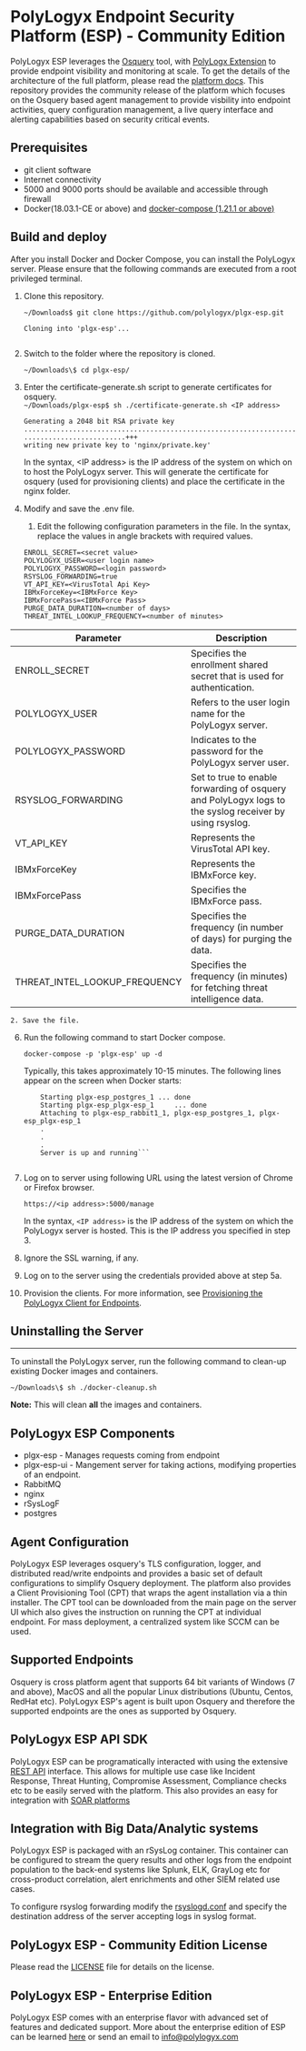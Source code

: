 # PolyLogyx Endpoint Security Platform (ESP) - Community Edition
PolyLogyx ESP leverages the [Osquery](https://osquery.io/) tool, with [PolyLogx Extension](https://github.com/polylogyx/osq-ext-bin) to provide endpoint visibility and monitoring at scale. To get the details of the architecture of the full platform, please read the [platform docs](https://github.com/polylogyx/platform-docs). This repository provides the community release of the platform which focuses on the Osquery based agent management to provide visbility into endpoint activities, query configuration management, a live query interface and alerting capabilities based on security critical events.

## Prerequisites
- git client software
- Internet connectivity
- 5000 and 9000 ports should be available and accessible through firewall
- Docker(18.03.1-CE or above) and [docker-compose (1.21.1 or above)](https://docs.docker.com/compose/install/#install-compose)


## Build and deploy

After you install Docker and Docker Compose, you can install the PolyLogyx
server. Please ensure that the following commands are executed from a root privileged terminal.

1.  Clone this repository.

    ```~/Downloads$ git clone https://github.com/polylogyx/plgx-esp.git```
     ```<snip>
    Cloning into 'plgx-esp'...
   
2.  Switch to the folder where the repository is cloned.

    ```~/Downloads\$ cd plgx-esp/```
3.  Enter the certificate-generate.sh script to generate certificates for
    osquery.  
    ```~/Downloads/plgx-esp$ sh ./certificate-generate.sh <IP address>```
    ```x.x.x.x
    Generating a 2048 bit RSA private key
    .........................................................................................+++
    .........................+++
    writing new private key to 'nginx/private.key'
    ``` 
            
    In the syntax, \<IP address\> is the IP address of the system on which on to host the PolyLogyx server. This will generate 
    the certificate for osquery (used for provisioning clients) and place the certificate in the nginx folder.

4.  Modify and save the .env file.

    1.  Edit the following configuration parameters in the file. In the syntax, replace the values in angle brackets with required values.
    ```
    ENROLL_SECRET=<secret value>
    POLYLOGYX_USER=<user login name> 
    POLYLOGYX_PASSWORD=<login password> 
    RSYSLOG_FORWARDING=true
    VT_API_KEY=<VirusTotal Api Key> 
    IBMxForceKey=<IBMxForce Key> 
    IBMxForcePass=<IBMxForce Pass>
    PURGE_DATA_DURATION=<number of days>  
    THREAT_INTEL_LOOKUP_FREQUENCY=<number of minutes>
     ```   
| Parameter | Description                                                                                                                                                                                  |
|-----------|----------------------------------------------------------------------------------------------------------------------------------------------------------------------------------------------|
| ENROLL_SECRET | Specifies the enrollment shared secret that is used for authentication.                                                                                                                              |
| POLYLOGYX_USER       | Refers to the user login name for the PolyLogyx server.                                                                                                         |
| POLYLOGYX_PASSWORD       | Indicates to the password for the PolyLogyx server user.                                                                                                              |
| RSYSLOG_FORWARDING       | Set to true to enable forwarding of osquery and PolyLogyx logs to the syslog receiver by using rsyslog. |                                                                         |  
| VT_API_KEY       | Represents the VirusTotal API key.                                                                            | 
| IBMxForceKey       | Represents the IBMxForce key.                                                                            | 
| IBMxForcePass       | Specifies the IBMxForce pass.                                                                            | 
| PURGE_DATA_DURATION       | Specifies the frequency (in number of days) for purging the data.                                                                            | 
| THREAT_INTEL_LOOKUP_FREQUENCY       | Specifies the frequency (in minutes) for fetching threat intelligence data.                                                                            |   
    2. Save the file.
    


6.  Run the following command to start Docker compose.

    ```docker-compose -p 'plgx-esp' up -d```
    
    Typically, this takes approximately 10-15 minutes. The following lines appear on
    the screen when Docker starts:
    ````Starting plgx-esp_rabbit1_1  ... done
        Starting plgx-esp_postgres_1 ... done
        Starting plgx-esp_plgx-esp_1     ... done
        Attaching to plgx-esp_rabbit1_1, plgx-esp_postgres_1, plgx-esp_plgx-esp_1
        .
        .
        .
        Server is up and running```
        
7.  Log on to server using following URL using the latest version of Chrome or
    Firefox browser.
    
    ```https://<ip address>:5000/manage```

    In the syntax, `<IP address>` is the IP address of the system on which the
    PolyLogyx server is hosted. This is the IP address you specified in step 3.

8.  Ignore the SSL warning, if any.

9.  Log on to the server using the credentials provided above at step 5a.

10.  Provision the clients. For more information, see [Provisioning the PolyLogyx
    Client for Endpoints](https://github.com/polylogyx/platform-docs/tree/master/03_Provisioning_Polylogyx_Client).

## Uninstalling the Server 
------------------------

To uninstall the PolyLogyx server, run the following command to clean-up
existing Docker images and containers.

```~/Downloads\$ sh ./docker-cleanup.sh```

**Note:** This will clean **all** the images and containers.

## PolyLogyx ESP Components
- plgx-esp - Manages requests coming from endpoint
- plgx-esp-ui - Mangement server for taking actions, modifying properties  of an endpoint.
- RabbitMQ
- nginx
- rSysLogF
- postgres

## Agent Configuration
PolyLogyx ESP leverages osquery's TLS configuration, logger, and distributed read/write endpoints and provides a basic set of default configurations to simplify Osquery deployment. The platform also provides a Client Provisioning Tool (CPT) that wraps the agent installation via a thin installer. The CPT tool can be downloaded from the main page on the server UI which also gives the instruction on running the CPT at individual endpoint. For mass deployment, a centralized system like SCCM can be used.

## Supported Endpoints
Osquery is cross platform agent that supports 64 bit variants of Windows (7 and above), MacOS and all the popular Linux distributions (Ubuntu, Centos, RedHat etc). PolyLogyx ESP's agent is built upon Osquery and therefore the supported endpoints are the ones as supported by Osquery.

## PolyLogyx ESP API SDK
PolyLogyx ESP can be programatically interacted with using the extensive  [REST API](https://github.com/polylogyx/platform-docs/tree/master/13_Rest_API) interface. This allows for multiple use case like Incident Response, Threat Hunting, Compromise Assessment, Compliance checks etc to be easily served with the platform. This also provides an easy for integration with [SOAR platforms](https://youtu.be/XbpleymXpSg) 

## Integration with Big Data/Analytic systems
PolyLogyx ESP is packaged with an rSysLog container. This container can be configured to stream the query results and other logs from the endpoint population to the back-end systems like Splunk, ELK, GrayLog etc for cross-product correlation, alert enrichments and other SIEM related use cases.

To configure rsyslog forwarding modify the [rsyslogd.conf](rSysLogF/rsyslogd.conf) and specify the destination address of the server accepting logs in syslog format.

## PolyLogyx ESP - Community Edition License
Please read the [LICENSE](LICENSE) file for details on the license.

## PolyLogyx ESP - Enterprise Edition
PolyLogyx ESP comes with an enterprise flavor with advanced set of features and dedicated support. More about the enterprise edition of ESP can be learned [here](https://github.com/polylogyx/platform-docs)  or send an email to info@polylogyx.com

